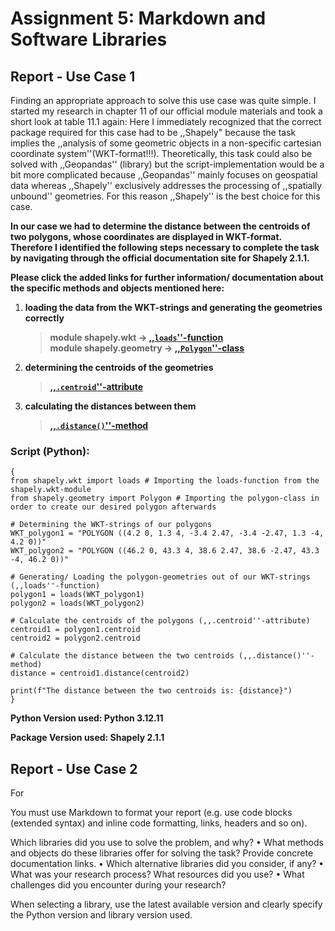 # Assignment 5: Markdown and Software Libraries

## Report - Use Case 1
Finding an appropriate approach to solve this use case was quite simple. I started my research in chapter 11 of our official module materials and took a short look at table 11.1 again:
Here I immediately recognized that the correct package required for this case had to be ,,Shapely" because the task implies the ,,analysis of some geometric objects in a non-specific cartesian coordinate system''(WKT-format!!!). Theoretically, this task could also be solved with ,,Geopandas'' (library) but the script-implementation would be a bit more complicated because ,,Geopandas'' mainly focuses on geospatial data whereas ,,Shapely'' exclusively addresses the processing of ,,spatially unbound'' geometries. For this reason ,,Shapely'' is the best choice for this case.

**In our case we had to determine the distance between the centroids of two polygons, whose coordinates are displayed in WKT-format. Therefore I identified the following steps necessary to complete the task by navigating through the official documentation site for Shapely 2.1.1.** 

**Please click the added links for further information/ documentation about the specific methods and objects mentioned here:**

1. <strong>loading the data from the WKT-strings and generating the geometries correctly</strong> 

   > **module shapely.wkt -> [,,`loads`''-function](https://shapely.readthedocs.io/en/latest/#)**  
   > **module shapely.geometry -> [,,`Polygon`''-class](https://shapely.readthedocs.io/en/stable/reference/shapely.Polygon.html#shapely.Polygon)**

2. <strong>determining the centroids of the geometries</strong>
   > **[,,`.centroid`''-attribute](https://shapely.readthedocs.io/en/latest/manual.html#object.centroid)**

3. <strong>calculating the distances between them</strong>
   > **[,,`.distance()`''-method](https://shapely.readthedocs.io/en/latest/manual.html#object.distance)**

### Script (Python):

```
{
from shapely.wkt import loads # Importing the loads-function from the shapely.wkt-module
from shapely.geometry import Polygon # Importing the polygon-class in order to create our desired polygon afterwards

# Determining the WKT-strings of our polygons
WKT_polygon1 = "POLYGON ((4.2 0, 1.3 4, -3.4 2.47, -3.4 -2.47, 1.3 -4, 4.2 0))"
WKT_polygon2 = "POLYGON ((46.2 0, 43.3 4, 38.6 2.47, 38.6 -2.47, 43.3 -4, 46.2 0))"

# Generating/ Loading the polygon-geometries out of our WKT-strings (,,loads''-function)
polygon1 = loads(WKT_polygon1)
polygon2 = loads(WKT_polygon2)

# Calculate the centroids of the polygons (,,.centroid''-attribute)
centroid1 = polygon1.centroid
centroid2 = polygon2.centroid

# Calculate the distance between the two centroids (,,.distance()''-method)
distance = centroid1.distance(centroid2)

print(f"The distance between the two centroids is: {distance}")
}
```

**Python Version used: Python 3.12.11**

**Package Version used: Shapely 2.1.1**

## Report - Use Case 2
For 


You must use Markdown to format your report (e.g. use code blocks (extended
syntax) and inline code formatting, links, headers and so on).

Which libraries did you use to solve the problem, and why?
• What methods and objects do these libraries offer for solving the task? Provide
concrete documentation links.
• Which alternative libraries did you consider, if any?
• What was your research process? What resources did you use?
• What challenges did you encounter during your research?

 When selecting a library, use the latest available version and clearly specify the
Python version and library version used.